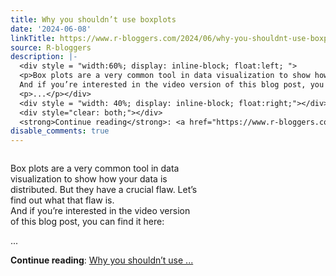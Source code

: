 ```yaml
---
title: Why you shouldn’t use boxplots
date: '2024-06-08'
linkTitle: https://www.r-bloggers.com/2024/06/why-you-shouldnt-use-boxplots/
source: R-bloggers
description: |-
  <div style = "width:60%; display: inline-block; float:left; ">
  <p>Box plots are a very common tool in data visualization to show how your data is distributed. But they have a crucial flaw. Let’s find out what that flaw is.<br />
  And if you’re interested in the video version of this blog post, you can find it here:</p>
  <p>...</p></div>
  <div style = "width: 40%; display: inline-block; float:right;"></div>
  <div style="clear: both;"></div>
  <strong>Continue reading</strong>: <a href="https://www.r-bloggers.com/2024/06/why-you-shouldnt-use-boxplots/">Why you shouldn’t use ...
disable_comments: true
---
```

<div style = "width:60%; display: inline-block; float:left; ">
<p>Box plots are a very common tool in data visualization to show how your data is distributed. But they have a crucial flaw. Let’s find out what that flaw is.<br />
And if you’re interested in the video version of this blog post, you can find it here:</p>
<p>...</p></div>
<div style = "width: 40%; display: inline-block; float:right;"></div>
<div style="clear: both;"></div>
<strong>Continue reading</strong>: <a href="https://www.r-bloggers.com/2024/06/why-you-shouldnt-use-boxplots/">Why you shouldn’t use ...
